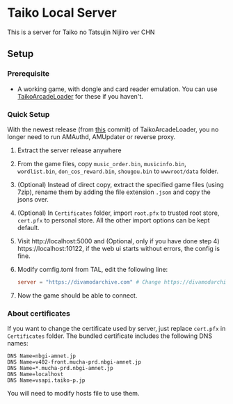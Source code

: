 # Taiko Local Server

This is a server for Taiko no Tatsujin Nijiiro ver CHN

## Setup

### Prerequisite

- A working game, with dongle and card reader emulation. You can use [TaikoArcadeLoader](https://github.com/BroGamer4256/TaikoArcadeLoader) for these if you haven't.

### Quick Setup

With the newest release (from [this](https://github.com/BroGamer4256/TaikoArcadeLoader/tree/95d633850d89cb7099e98ffe74cd23632fe26e56) commit) of TaikoArcadeLoader, you no longer need to run AMAuthd, AMUpdater or reverse proxy.

1. Extract the server release anywhere

2. From the game files, copy `music_order.bin`, `musicinfo.bin`, `wordlist.bin`, `don_cos_reward.bin`, `shougou.bin` to `wwwroot/data` folder.

3. (Optional) Instead of direct copy, extract the specified game files (using 7zip), rename them by adding the file extension `.json` and copy the jsons over.

4. (Optional) In `Certificates` folder, import `root.pfx` to trusted root store, `cert.pfx` to personal store. All the other import options can be kept default.

5. Visit http://localhost:5000 and (Optional, only if you have done step 4) https://localhost:10122, if  the web ui starts without errors, the config is fine.

6. Modify comfig.toml from TAL, edit the following line:

   ```toml
   server = "https://divamodarchive.com" # Change https://divamodarchive.com to your/server's ip, like 192.168.1.100 or 127.0.0.1
   ```
   
7. Now the game should be able to connect.

### About certificates

If you want to change the certificate used by server, just replace `cert.pfx` in `Certificates` folder. The bundled certificate includes the following DNS names:

```
DNS Name=nbgi-amnet.jp
DNS Name=v402-front.mucha-prd.nbgi-amnet.jp
DNS Name=*.mucha-prd.nbgi-amnet.jp
DNS Name=localhost
DNS Name=vsapi.taiko-p.jp
```

You will need to modify hosts file to use them.
